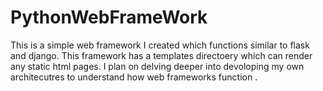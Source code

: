 # PythonWebFrameWork
This is a simple web framework I created which functions similar to flask and django.
This framework has a templates directoery which can render any static html pages.
I plan on delving deeper into devoloping my own architecutres to understand how web frameworks function .
